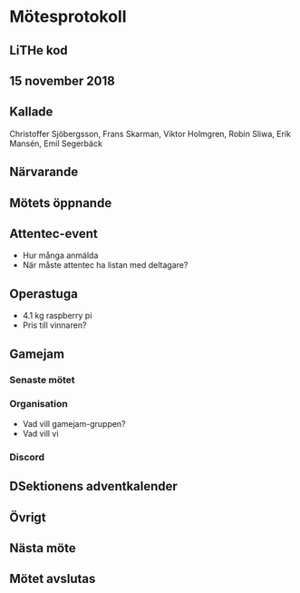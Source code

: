 # Mötesprotokoll

## LiTHe kod

## 15 november 2018

## Kallade
Christoffer Sjöbergsson, Frans Skarman, Viktor Holmgren, Robin Sliwa, Erik Mansén, Emil Segerbäck

## Närvarande

## Mötets öppnande

## Attentec-event

- Hur många anmälda
- När måste attentec ha listan med deltagare?


## Operastuga

- 4.1 kg raspberry pi
- Pris till vinnaren?


## Gamejam

### Senaste mötet

### Organisation

- Vad vill gamejam-gruppen?
- Vad vill vi

### Discord

## DSektionens adventkalender

## Övrigt

## Nästa möte


## Mötet avslutas

